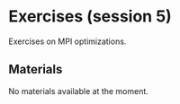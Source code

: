 # Exercises (session 5)

Exercises on MPI optimizations.

<!--
Exercises are in `Exercises/HPE/03_mpi`.

See `Exercises/HPE/03_mpi/ProgrammingModelExamples_SLURM.pdf`
-->

## Materials

No materials available at the moment.

<!--
Temporary location of materials (for the lifetime of the training project):

-   See the exercise assignments in
    `/project/project_465002175/Exercises/HPE/03_mpi/ProgrammingModelExamples_SLURM.pdf`

-   Exercise materials in 
    `/project/project_465002175/Exercises/HPE/03_mpi` 
    for the lifetime of the project and only for project members.

Temporary web-available materials:

-    Overview exercise assignments day 2 temporarily available on
     [this link](https://462000265.lumidata.eu/paow-20251022/files/LUMI-paow-20251022-Exercises_HPE_Day2.pdf)

-    Exercise notes (ProgrammingModelExamples_SLURM.pdf) on
     [this link](https://462000265.lumidata.eu/paow-20251022/files/LUMI-paow-20251022-E-2-03-ProgrammingModelExamples_SLURM.pdf).
-->

<!--
Archived materials on LUMI:

-   Exercise assignments in `/appl/local/training/paow-20251022/files/LUMI-paow-20251022-Exercises_HPE.pdf`

-   Exercises as bizp2-compressed tar file in
    `/appl/local/training/paow-20251022/files/LUMI-paow-20251022-Exercises_HPE.tar.bz2`

-   Exercises as uncompressed tar file in
    `/appl/local/training/paow-20251022/files/LUMI-paow-20251022-Exercises_HPE.tar`

-   Recording: `/appl/local/training/paow-20251022/recordings/E2_03_MPI.mp4`
-->
